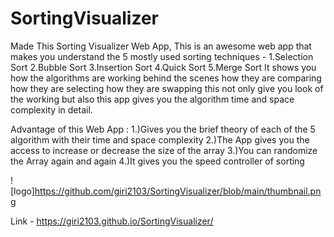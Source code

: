# SortingVisualizer
Made This Sorting Visualizer Web App, This is an awesome web app that makes you understand the 5 mostly used sorting techniques - 1.Selection Sort 2.Bubble Sort 3.Insertion Sort 4.Quick Sort 5.Merge Sort It shows you how the algorithms are working behind the scenes how they are comparing how they are selecting how they are swapping this not only give you look of the working but also this app gives you the algorithm time and space complexity in detail.

Advantage of this Web App :
1.)Gives you the brief theory of each of the 5 algorithm with their time and space complexity
2.)The App gives you the access to increase or decrease the size of the array
3.)You can randomize the Array again and again
4.)It gives you the speed controller of sorting

![logo]https://github.com/giri2103/SortingVisualizer/blob/main/thumbnail.png

Link - https://giri2103.github.io/SortingVisualizer/
